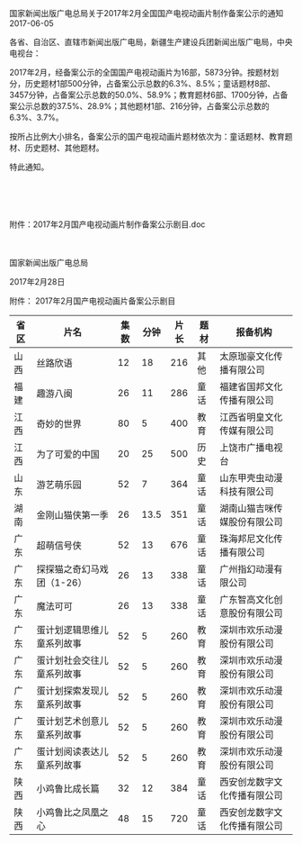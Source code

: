 国家新闻出版广电总局关于2017年2月全国国产电视动画片制作备案公示的通知
2017-06-05   

各省、自治区、直辖市新闻出版广电局，新疆生产建设兵团新闻出版广电局，中央电视台：

2017年2月，经备案公示的全国国产电视动画片为16部，5873分钟。按题材划分，历史题材1部500分钟，占备案公示总数的6.3%、8.5%；童话题材8部、3457分钟，占备案公示总数的50.0%、58.9%；教育题材6部、1700分钟，占备案公示总数的37.5%、28.9%；其他题材1部、216分钟，占备案公示总数的6.3%、3.7%。

按所占比例大小排名，备案公示的国产电视动画片题材依次为：童话题材、教育题材、历史题材、其他题材。

特此通知。

　　

　　

附件：2017年2月国产电视动画片制作备案公示剧目.doc

 

　　

国家新闻出版广电总局

2017年2月28日   



附件：
2017年2月国产电视动画片备案公示剧目


省区 | 片名 | 集数 | 分钟 | 片长 | 题材 | 报备机构
---|----|----|----|----|----|-----
山西 | 丝路欣语 | 12 | 18 | 216 | 其他 | 太原珈豪文化传播有限公司
福建 | 趣游八闽 | 26 | 11 | 286 | 童话 | 福建省国邦文化传播有限公司
江西 | 奇妙的世界 | 80 | 5 | 400 | 教育 | 江西省明皇文化传媒有限公司
江西 | 为了可爱的中国 | 20 | 25 | 500 | 历史 | 上饶市广播电视台
山东 | 游艺萌乐园 | 52 | 7 | 364 | 童话 | 山东甲壳虫动漫科技有限公司
湖南 | 金刚山猫侠第一季 | 26 | 13.5 | 351 | 童话 | 湖南山猫吉咪传媒股份有限公司
广东 | 超萌信号侠 | 52 | 13 | 676 | 童话 | 珠海邦尼文化传播有限公司
广东 | 探探猫之奇幻马戏团（1-26） | 26 | 13 | 338 | 童话 | 广州指幻动漫有限公司
广东 | 魔法可可 | 26 | 13 | 338 | 童话 | 广东智高文化创意股份有限公司
广东 | 蛋计划逻辑思维儿童系列故事 | 52 | 5 | 260 | 教育 | 深圳市欢乐动漫股份有限公司
广东 | 蛋计划社会交往儿童系列故事 | 52 | 5 | 260 | 教育 | 深圳市欢乐动漫股份有限公司
广东 | 蛋计划探索发现儿童系列故事 | 52 | 5 | 260 | 教育 | 深圳市欢乐动漫股份有限公司
广东 | 蛋计划艺术创意儿童系列故事 | 52 | 5 | 260 | 教育 | 深圳市欢乐动漫股份有限公司
广东 | 蛋计划阅读表达儿童系列故事 | 52 | 5 | 260 | 教育 | 深圳市欢乐动漫股份有限公司
陕西 | 小鸡鲁比成长篇 | 32 | 12 | 384 | 童话 | 西安创龙数字文化传播有限公司
陕西 | 小鸡鲁比之凤凰之心 | 48 | 15 | 720 | 童话 | 西安创龙数字文化传播有限公司
